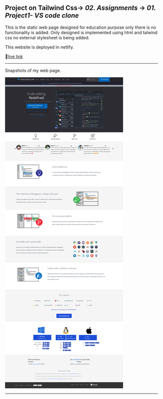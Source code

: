 ## Project on Tailwind Css-> <em>02. Assignments</em> -> <em>01. Project1- VS code clone</em>

This is the static web page designed for education purpose only there is no functionality is added. Only designed is implemented using html and talwind css no external stylesheet is being added.

This website is deployed in netlify.

🚀[live link](https://codevisualstudio.netlify.app/)

<hr/>

Snapshots of my web page.

![](./../00.%20Output/01.%20Project1-%20VS%20code%20clone.png)

<hr/>
